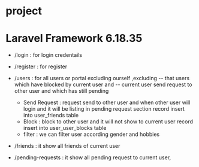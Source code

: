 # project

# Laravel Framework 6.18.35

- /login : for login credentails
- /register : for register 

- /users :  for all users or portal excluding ourself ,excluding 
                -- that users which have blocked by current user and 
                -- current user send request to other user and which has still pending 
    -  Send Request :  request send to other user and 
                        when other user will login and it will be listing in pending request section
                        record insert into user_friends table
    -  Block :         block to other user and 
                        it will not show to current user
                        record insert into user_user_blocks table
    -  filter :    we can filter user according gender and hobbies

- /friends :   it show all friends of current user 
- /pending-requests :   it show all pending request to current user,
    

